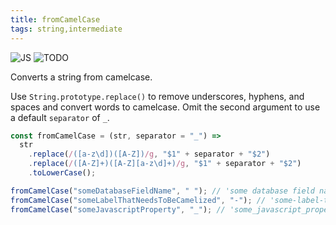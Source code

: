 ```yaml
---
title: fromCamelCase
tags: string,intermediate
---
```


![JS](https://img.shields.io/badge/supports-javascript-yellow.svg?style=flat-square)
![TODO](https://img.shields.io/badge///TODO-blue.svg?style=flat-square)

Converts a string from camelcase.

Use `String.prototype.replace()` to remove underscores, hyphens, and spaces and convert words to camelcase.
Omit the second argument to use a default `separator` of `_`.

```js
const fromCamelCase = (str, separator = "_") =>
  str
    .replace(/([a-z\d])([A-Z])/g, "$1" + separator + "$2")
    .replace(/([A-Z]+)([A-Z][a-z\d]+)/g, "$1" + separator + "$2")
    .toLowerCase();
```

```js
fromCamelCase("someDatabaseFieldName", " "); // 'some database field name'
fromCamelCase("someLabelThatNeedsToBeCamelized", "-"); // 'some-label-that-needs-to-be-camelized'
fromCamelCase("someJavascriptProperty", "_"); // 'some_javascript_property'
```
